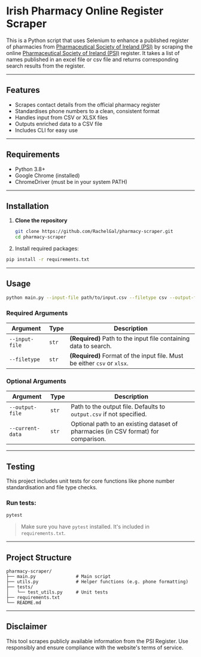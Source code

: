 # Irish Pharmacy Online Register Scraper

This is a Python script that uses Selenium to enhance a published register of pharmacies from [Pharmaceutical Society of Ireland (PSI)](https://www.psi.ie) by scraping the online [Pharmaceutical Society of Ireland (PSI)](https://www.psi.ie) register. It takes a list of names published in an excel file or csv file and returns corresponding search results from the register.

---

## Features

- Scrapes contact details from the official pharmacy register
- Standardises phone numbers to a clean, consistent format
- Handles input from CSV or XLSX files
- Outputs enriched data to a CSV file
- Includes CLI for easy use

---

## Requirements

- Python 3.8+
- Google Chrome (installed)
- ChromeDriver (must be in your system PATH)

---

## Installation

1. **Clone the repository**
   
   ```bash
   git clone https://github.com/RachelGal/pharmacy-scraper.git
   cd pharmacy-scraper
   ```
   
3. Install required packages:

```bash
pip install -r requirements.txt
```

---

## Usage

```bash
python main.py --input-file path/to/input.csv --filetype csv --output-file path/to/output.csv

```

### Required Arguments

| Argument        | Type   | Description                                                              |
|-----------------|--------|--------------------------------------------------------------------------|
| `--input-file`  | `str`  | **(Required)** Path to the input file containing data to search.         |
| `--filetype`    | `str`  | **(Required)** Format of the input file. Must be either `csv` or `xlsx`. |

### Optional Arguments

| Argument         | Type   | Description                                                                 |
|------------------|--------|-----------------------------------------------------------------------------|
| `--output-file`  | `str`  | Path to the output file. Defaults to `output.csv` if not specified.         |
| `--current-data` | `str`  | Optional path to an existing dataset of pharmacies (in CSV format) for comparison.        |

---

## Testing

This project includes unit tests for core functions like phone number standardisation and file type checks.

### Run tests:

```bash
pytest
```

> Make sure you have `pytest` installed. It's included in `requirements.txt`.

---

## Project Structure

```
pharmacy-scraper/
├── main.py               # Main script
├── utils.py              # Helper functions (e.g. phone formatting)
├── tests/
│   └── test_utils.py     # Unit tests
├── requirements.txt
└── README.md
```

---

## Disclaimer

This tool scrapes publicly available information from the PSI Register. Use responsibly and ensure compliance with the website's terms of service.
